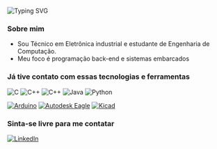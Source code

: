 ![Typing SVG](https://readme-typing-svg.demolab.com?font=Fira+Code&duration=4000&pause=100&center=true&vCenter=true&width=435&lines=Hi+👋+%2C+I'm+Jeferson+Marcante.)

### Sobre mim
  - Sou Técnico em Eletrônica industrial e estudante de Engenharia de Computação.
  - Meu foco é programação back-end e sistemas embarcados

### Já tive contato com essas tecnologias e ferramentas
![C](https://img.shields.io/badge/C-00599C?style=for-the-badge&logo=c&logoColor=white)
![C++](https://img.shields.io/badge/C%2B%2B-00599C?style=for-the-badge&logo=c%2B%2B&logoColor=white)
![C++](https://img.shields.io/badge/C%23-00599C?style=for-the-badge&logo=c%2B%2B&logoColor=white)
![Java](https://img.shields.io/badge/Java-00599C?style=for-the-badge&logo=python&logoColor=white)
![Python](https://img.shields.io/badge/Python-00599C?style=for-the-badge&logo=python&logoColor=white)

[![Arduino](https://img.shields.io/badge/Arduino-00599C?style=for-the-badge&logo=python&logoColor=white)](https://www.arduino.cc/)
[![Autodesk Eagle](https://img.shields.io/badge/Autodesk_Eagle-00599C?style=for-the-badge&logo=Eagle&logoColor=white)](https://www.autodesk.com/products/eagle/)
[![Kicad](https://img.shields.io/badge/Kicad-00599C?style=for-the-badge&logo=kicad&logoColor=white)](https://www.kicad.org/)

### Sinta-se livre para me contatar
[![LinkedIn](https://img.shields.io/badge/LinkedIn-00599C?style=for-the-badge&logo=linkedin&logoColor=white)](https://www.linkedin.com/in/JefersonMarcante/)
